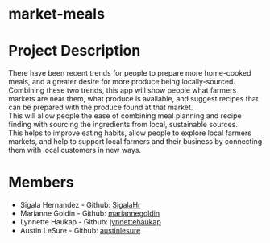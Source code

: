 # market-meals

<h1>Project Description</h1>
There have been recent trends for people to prepare more home-cooked meals, and a greater desire for more produce being locally-sourced. 
<br />
Combining these two trends, this app will show people what farmers markets are near them, what produce is available, and suggest recipes that can be prepared with the produce found at that market. 
<br />
This will allow people the ease of combining meal planning and recipe finding with sourcing the ingredients from local, sustainable sources. 
<br />
This helps to improve eating habits, allow people to explore local farmers markets, and help to support local farmers and their business by connecting them with local customers in new ways.

<h1>Members</h1>

<ul>
  <li>
    Sigala	Hernandez - Github: <a href = "https://github.com/SigalaHr">SigalaHr</a>
 </li>
  <li>
   Marianne	Goldin - Github: <a href = "https://github.com/mariannegoldin">mariannegoldin</a>
 </li>
  <li>
   Lynnette	Haukap - Github: <a href = "https://github.com/lynnettehaukap">lynnettehaukap</a>
 </li>
  <li>
   Austin	LeSure - Github: <a href = "https://github.com/austinlesure">austinlesure</a>
 </li>
</ul>

